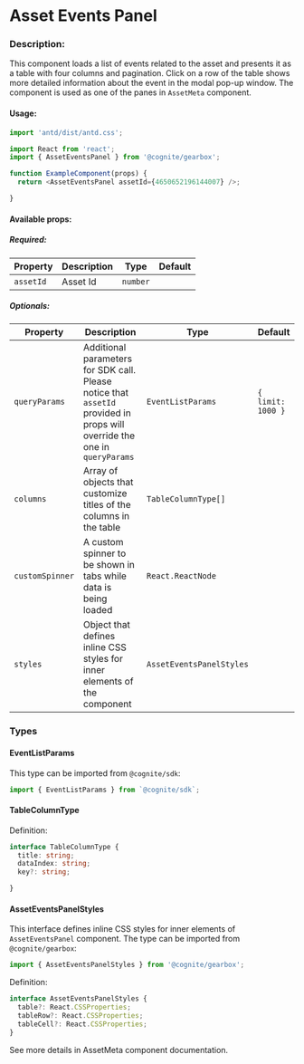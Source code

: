  # Asset Events Panel

<!-- STORY -->

### Description:

This component loads a list of events related to the asset and presents it as a table with four columns and pagination.
Click on a row of the table shows more detailed information about the event in the modal pop-up window.
The component is used as one of the panes in `AssetMeta` component.

#### Usage:

```typescript jsx
import 'antd/dist/antd.css';

import React from 'react';
import { AssetEventsPanel } from '@cognite/gearbox';

function ExampleComponent(props) {
  return <AssetEventsPanel assetId={4650652196144007} />;

}
```

#### Available props:

##### Required:

| Property  | Description | Type     | Default |
| --------- | ----------- | -------- | ------- |
| `assetId` | Asset Id    | `number` |         |

##### Optionals:

| Property              | Description                                                                | Type                                          | Default     |
| --------------------- | -------------------------------------------------------------------------- | --------------------------------------------- | ----------- |
| `queryParams`         | Additional parameters for SDK call. Please notice that `assetId` provided in props will override the one in `queryParams`| `EventListParams` | `{ limit: 1000 }` |
| `columns`             | Array of objects that customize titles of the columns in the table         | `TableColumnType[]`                           |             |
| `customSpinner`       | A custom spinner to be shown in tabs while data is being loaded            | `React.ReactNode`                             |             |
| `styles`              | Object that defines inline CSS styles for inner elements of the component  | `AssetEventsPanelStyles`                      |             |


### Types

#### EventListParams

This type can be imported from `@cognite/sdk`:

```typescript
import { EventListParams } from `@cognite/sdk`;
```

#### TableColumnType

Definition:

```typescript
interface TableColumnType {
  title: string;
  dataIndex: string;
  key?: string;

}
```

#### AssetEventsPanelStyles

This interface defines inline CSS styles for inner elements of `AssetEventsPanel` component.
The type can be imported from `@cognite/gearbox`:

```typescript
import { AssetEventsPanelStyles } from '@cognite/gearbox';
```

Definition:

```typescript
interface AssetEventsPanelStyles {
  table?: React.CSSProperties;
  tableRow?: React.CSSProperties;
  tableCell?: React.CSSProperties;
}
```
See more details in AssetMeta component documentation.

